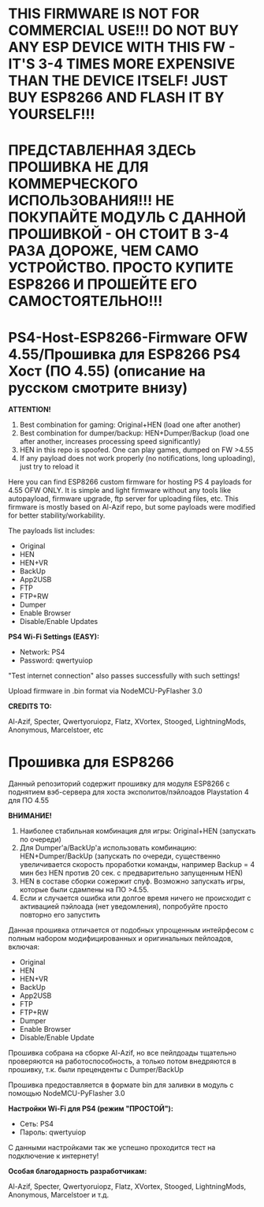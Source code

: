 # THIS FIRMWARE IS NOT FOR COMMERCIAL USE!!! DO NOT BUY ANY ESP DEVICE WITH THIS FW - IT'S 3-4 TIMES MORE EXPENSIVE THAN THE DEVICE ITSELF! JUST BUY ESP8266 AND FLASH IT BY YOURSELF!!! 

# ПРЕДСТАВЛЕННАЯ ЗДЕСЬ ПРОШИВКА НЕ ДЛЯ КОММЕРЧЕСКОГО ИСПОЛЬЗОВАНИЯ!!! НЕ ПОКУПАЙТЕ МОДУЛЬ С ДАННОЙ ПРОШИВКОЙ - ОН СТОИТ В 3-4 РАЗА ДОРОЖЕ, ЧЕМ САМО УСТРОЙСТВО. ПРОСТО КУПИТЕ ESP8266 И ПРОШЕЙТЕ ЕГО САМОСТОЯТЕЛЬНО!!!

# PS4-Host-ESP8266-Firmware OFW 4.55/Прошивка для ESP8266 PS4 Хост (ПО 4.55) (описание на русском смотрите внизу)

**ATTENTION!**
1. Best combination for gaming: Original+HEN (load one after another)
2. Best combination for dumper/backup: HEN+Dumper/Backup (load one after another, increases processing speed significantly)
3. HEN in this repo is spoofed. One can play games, dumped on FW >4.55
4. If any payload does not work properly (no notifications, long uploading), just try to reload it

Here you can find ESP8266 custom firmware for hosting PS 4 payloads for 4.55 OFW ONLY. It is simple and light firmware without any tools like autopayload, firmware upgrade, ftp server for uploading files, etc. This firmware is mostly based on Al-Azif repo, but some payloads were modified for better stability/workability.

The payloads list includes:
- Original
- HEN
- HEN+VR
- BackUp
- App2USB
- FTP
- FTP+RW
- Dumper
- Enable Browser
- Disable/Enable Updates

**PS4 Wi-Fi Settings (EASY):**
- Network: PS4
- Password: qwertyuiop

"Test internet connection" also passes successfully with such settings!

Upload firmware in .bin format via NodeMCU-PyFlasher 3.0 

**CREDITS TO:** 

Al-Azif, Specter, Qwertyoruiopz, Flatz, XVortex, Stooged, LightningMods, Anonymous, Marcelstoer, etc


# Прошивка для ESP8266
Данный репозиторий содержит прошивку для модуля ESP8266 с поднятием вэб-сервера для хоста эксполитов/пэйлоадов Playstation 4 для ПО 4.55

**ВНИМАНИЕ!**
1. Наиболее стабильная комбинация для игры: Original+HEN (запускать по очереди)
2. Для Dumper'а/BackUp'а использовать комбинацию: HEN+Dumper/BackUp (запускать по очереди, существенно увеличивается скорость проработки команды, например Backup = 4 мин без HEN против 20 сек. с предварительно запущенным HEN)
3. HEN в составе сборки сожержит спуф. Возможно запускать игры, которые были сдампены на ПО >4.55.
4. Если и случается ошибка или долгое время ничего не происходит с активацией пэйлоада (нет уведомления), попробуйте просто повторно его запустить

Данная прошивка отличается от подобных упрощенным интейрфесом с полным набором модифицированных и оригинальных пейлоадов, включая:
- Original
- HEN
- HEN+VR
- BackUp
- App2USB
- FTP
- FTP+RW
- Dumper
- Enable Browser
- Disable/Enable Update

Прошивка собрана на сборке Al-Azif, но все пейлдоады тщательно проверяются на работоспособность, а только потом внедряются в прошивку, т.к. были преценденты с Dumper/BackUp

Прошивка предоставляется в формате bin для заливки в модуль с помощью NodeMCU-PyFlasher 3.0

**Настройки Wi-Fi для PS4 (режим "ПРОСТОЙ"):**
- Сеть: PS4
- Пароль: qwertyuiop

С данными настройками так же успешно проходится тест на подключение к интернету!

**Особая благодарность разработчикам:**

Al-Azif, Specter, Qwertyoruiopz, Flatz, XVortex, Stooged, LightningMods, Anonymous, Marcelstoer и т.д.
